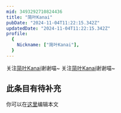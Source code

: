 ```yaml
---
mid: 3493292710824436
title: "简叶Kanai"
pubDate: "2024-11-04T11:22:15.342Z"
updatedDate: "2024-11-04T11:22:15.342Z"
profile:
  {
    Nickname: ["简叶Kanai"],
  }
---
```


关注[简叶Kanai](https://space.bilibili.com/3493292710824436)谢谢喵~ 关注[简叶Kanai](https://space.bilibili.com/3493292710824436)谢谢喵~

## 此条目有待补充
你可以在[这里](https://github.com/Yuhanawa/VTuber.ICU/edit/master/src/content/v/简叶Kanai/index.md)编辑本文
